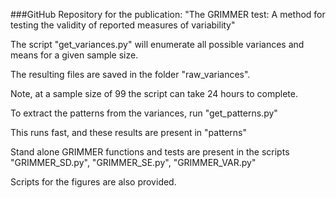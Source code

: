 ###GitHub Repository for the publication: "The GRIMMER test: A method for testing the validity of reported measures of variability"

The script "get_variances.py" will enumerate all possible variances and means for a given sample size.

The resulting files are saved in the folder "raw_variances".

Note, at a sample size of 99 the script can take 24 hours to complete.

To extract the patterns from the variances, run "get_patterns.py"

This runs fast, and these results are present in "patterns"

Stand alone GRIMMER functions and tests are present in the scripts "GRIMMER_SD.py", "GRIMMER_SE.py", "GRIMMER_VAR.py"

Scripts for the figures are also provided.
